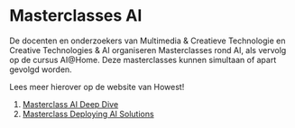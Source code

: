 # Masterclasses AI

De docenten en onderzoekers van Multimedia & Creatieve Technologie en Creative Technologies & AI organiseren Masterclasses rond AI, als vervolg op de cursus AI@Home.
Deze masterclasses kunnen simultaan of apart gevolgd worden.

Lees meer hierover op de website van Howest!

1. [Masterclass AI Deep Dive](https://www.howest.be/nl/opleidingen/navormingen/masterclass-ai-deep-dive#algemeen)
2. [Masterclass Deploying AI Solutions](https://www.howest.be/nl/opleidingen/navormingen/masterclass-deploying-ai-solutions)
